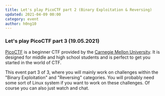 ```yaml
---
title: Let's play PicoCTF part 2 (Binary Exploitation & Reversing) 
updated: 2021-04-09 00:00
category: event
author: h0ng10
---
```


### Let's play PicoCTF part 3 (19.05.2021)

[PicoCTF](https://picoctf.org/) is a beginner CTF provided by the [Carnegie Mellon University](https://www.cmu.edu/). It is designed for middle and high school students and is perfect to get you started in the world of CTF. 

This event part 3 of 3, where you will mainly work on challenges within the "Binary Exploitation" and "Reversing" categories. 
You will probably need some sort of Linux system if you want to work on these challenges. Of course you can also just watch and chat. 
